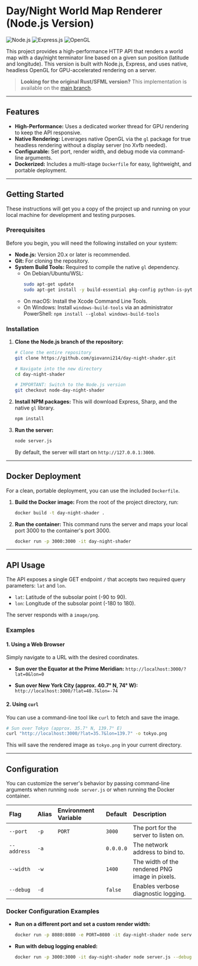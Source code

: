 # Day/Night World Map Renderer (Node.js Version)

![Node.js](https://img.shields.io/badge/Node.js-20.x-339933?style=for-the-badge&logo=nodedotjs)
![Express.js](https://img.shields.io/badge/Express.js-4.x-000000?style=for-the-badge&logo=express)
![OpenGL](https://img.shields.io/badge/OpenGL-Headless-992A2A?style=for-the-badge&logo=opengl)

This project provides a high-performance HTTP API that renders a world map with a day/night terminator line based on a given sun position (latitude and longitude). This version is built with Node.js, Express, and uses native, headless OpenGL for GPU-accelerated rendering on a server.

> **Looking for the original Rust/SFML version?**
> This implementation is available on the [main branch](https://github.com/YOUR_USERNAME/YOUR_REPO/tree/main).

---

## Features

-   **High-Performance:** Uses a dedicated worker thread for GPU rendering to keep the API responsive.
-   **Native Rendering:** Leverages native OpenGL via the `gl` package for true headless rendering without a display server (no Xvfb needed).
-   **Configurable:** Set port, render width, and debug mode via command-line arguments.
-   **Dockerized:** Includes a multi-stage `Dockerfile` for easy, lightweight, and portable deployment.

---

## Getting Started

These instructions will get you a copy of the project up and running on your local machine for development and testing purposes.

### Prerequisites

Before you begin, you will need the following installed on your system:

-   **Node.js:** Version 20.x or later is recommended.
-   **Git:** For cloning the repository.
-   **System Build Tools:** Required to compile the native `gl` dependency.
    -   On Debian/Ubuntu/WSL:
        ```bash
        sudo apt-get update
        sudo apt-get install -y build-essential pkg-config python-is-python3
        ```
    -   On macOS: Install the Xcode Command Line Tools.
    -   On Windows: Install `windows-build-tools` via an administrator PowerShell: `npm install --global windows-build-tools`

### Installation

1.  **Clone the Node.js branch of the repository:**
    ```bash
    # Clone the entire repository
    git clone https://github.com/giovanni214/day-night-shader.git

    # Navigate into the new directory
    cd day-night-shader

    # IMPORTANT: Switch to the Node.js version
    git checkout node-day-night-shader
    ```

2.  **Install NPM packages:**
    This will download Express, Sharp, and the native `gl` library.
    ```bash
    npm install
    ```

3.  **Run the server:**
    ```bash
    node server.js
    ```
    By default, the server will start on `http://127.0.0.1:3000`.

---

## Docker Deployment

For a clean, portable deployment, you can use the included `Dockerfile`.

1.  **Build the Docker image:**
    From the root of the project directory, run:
    ```bash
    docker build -t day-night-shader .
    ```

2.  **Run the container:**
    This command runs the server and maps your local port 3000 to the container's port 3000.
    ```bash
    docker run -p 3000:3000 -it day-night-shader
    ```

---

## API Usage

The API exposes a single GET endpoint `/` that accepts two required query parameters: `lat` and `lon`.

-   `lat`: Latitude of the subsolar point (-90 to 90).
-   `lon`: Longitude of the subsolar point (-180 to 180).

The server responds with a `image/png`.

### Examples

#### 1. Using a Web Browser

Simply navigate to a URL with the desired coordinates.

-   **Sun over the Equator at the Prime Meridian:**
    `http://localhost:3000/?lat=0&lon=0`

-   **Sun over New York City (approx. 40.7° N, 74° W):**
    `http://localhost:3000/?lat=40.7&lon=-74`

#### 2. Using `curl`

You can use a command-line tool like `curl` to fetch and save the image.

```bash
# Sun over Tokyo (approx. 35.7° N, 139.7° E)
curl "http://localhost:3000/?lat=35.7&lon=139.7" -o tokyo.png
```
This will save the rendered image as `tokyo.png` in your current directory.

---

## Configuration

You can customize the server's behavior by passing command-line arguments when running `node server.js` or when running the Docker container.

| Flag | Alias | Environment Variable | Default | Description |
| :--- | :--- | :--- | :--- | :--- |
| `--port` | `-p` | `PORT` | `3000` | The port for the server to listen on. |
| `--address` | `-a` | | `0.0.0.0` | The network address to bind to. |
| `--width` | `-w` | | `1400` | The width of the rendered PNG image in pixels. |
| `--debug` | `-d` | | `false` | Enables verbose diagnostic logging. |

### Docker Configuration Examples

-   **Run on a different port and set a custom render width:**
    ```bash
    docker run -p 8080:8080 -e PORT=8080 -it day-night-shader node server.js --width 2048
    ```

-   **Run with debug logging enabled:**
    ```bash
    docker run -p 3000:3000 -it day-night-shader node server.js --debug
    ```
